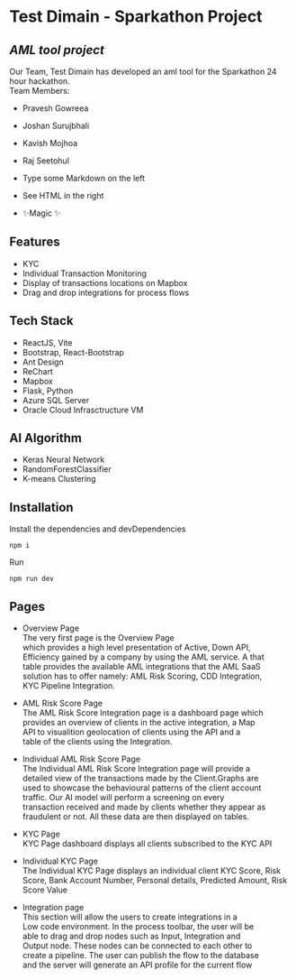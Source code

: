 <h1 class="code-line" data-line-start=0 data-line-end=1 ><a id="Test_Dimain__Sparkathon_Project_0"></a>Test Dimain - Sparkathon Project</h1>
<h2 class="code-line" data-line-start=1 data-line-end=2 ><a id="AML_tool_project_1"></a><em>AML tool project</em></h2>
<p class="has-line-data" data-line-start="3" data-line-end="5">Our Team, Test Dimain has developed an aml tool for the Sparkathon 24 hour hackathon.<br>
Team Members:</p>
<ul>
<li class="has-line-data" data-line-start="5" data-line-end="6">
<p class="has-line-data" data-line-start="5" data-line-end="6">Pravesh Gowreea</p>
</li>
<li class="has-line-data" data-line-start="6" data-line-end="7">
<p class="has-line-data" data-line-start="6" data-line-end="7">Joshan Surujbhali</p>
</li>
<li class="has-line-data" data-line-start="7" data-line-end="8">
<p class="has-line-data" data-line-start="7" data-line-end="8">Kavish Mojhoa</p>
</li>
<li class="has-line-data" data-line-start="8" data-line-end="10">
<p class="has-line-data" data-line-start="8" data-line-end="9">Raj Seetohul</p>
</li>
<li class="has-line-data" data-line-start="10" data-line-end="11">
<p class="has-line-data" data-line-start="10" data-line-end="11">Type some Markdown on the left</p>
</li>
<li class="has-line-data" data-line-start="11" data-line-end="12">
<p class="has-line-data" data-line-start="11" data-line-end="12">See HTML in the right</p>
</li>
<li class="has-line-data" data-line-start="12" data-line-end="14">
<p class="has-line-data" data-line-start="12" data-line-end="13">✨Magic ✨</p>
</li>
</ul>
<h2 class="code-line" data-line-start=14 data-line-end=15 ><a id="Features_14"></a>Features</h2>
<ul>
<li class="has-line-data" data-line-start="15" data-line-end="16">KYC</li>
<li class="has-line-data" data-line-start="16" data-line-end="17">Individual Transaction Monitoring</li>
<li class="has-line-data" data-line-start="17" data-line-end="18">Display of transactions locations on Mapbox</li>
<li class="has-line-data" data-line-start="18" data-line-end="20">Drag and drop integrations for process flows</li>
</ul>
<h2 class="code-line" data-line-start=20 data-line-end=21 ><a id="Tech_Stack_20"></a>Tech Stack</h2>
<ul>
<li class="has-line-data" data-line-start="21" data-line-end="22">ReactJS, Vite</li>
<li class="has-line-data" data-line-start="22" data-line-end="23">Bootstrap, React-Bootstrap</li>
<li class="has-line-data" data-line-start="23" data-line-end="24">Ant Design</li>
<li class="has-line-data" data-line-start="24" data-line-end="25">ReChart</li>
<li class="has-line-data" data-line-start="25" data-line-end="26">Mapbox</li>
<li class="has-line-data" data-line-start="26" data-line-end="27">Flask, Python</li>
<li class="has-line-data" data-line-start="27" data-line-end="28">Azure SQL Server</li>
<li class="has-line-data" data-line-start="28" data-line-end="30">Oracle Cloud Infrasctructure VM</li>
</ul>
<h2 class="code-line" data-line-start=30 data-line-end=31 ><a id="AI_Algorithm_30"></a>AI Algorithm</h2>
<ul>
<li class="has-line-data" data-line-start="31" data-line-end="32">Keras Neural Network</li>
<li class="has-line-data" data-line-start="32" data-line-end="33">RandomForestClassifier</li>
<li class="has-line-data" data-line-start="33" data-line-end="35">K-means Clustering</li>
</ul>
<h2 class="code-line" data-line-start=35 data-line-end=36 ><a id="Installation_35"></a>Installation</h2>
<p class="has-line-data" data-line-start="36" data-line-end="37">Install the dependencies and devDependencies</p>
<pre><code class="has-line-data" data-line-start="39" data-line-end="41" class="language-sh">npm i
</code></pre>
<p class="has-line-data" data-line-start="41" data-line-end="42">Run</p>
<pre><code class="has-line-data" data-line-start="43" data-line-end="45" class="language-sh">npm run dev
</code></pre>
<h2 class="code-line" data-line-start=45 data-line-end=46 ><a id="Pages_45"></a>Pages</h2>
<ul>
<li class="has-line-data" data-line-start="46" data-line-end="54">
<p class="has-line-data" data-line-start="46" data-line-end="53">Overview Page<br>
The very first page is the Overview Page<br>
which provides a high level presentation of Active, Down API,<br>
Efficiency gained by a company by using the AML service. A that<br>
table provides the available AML integrations that the AML SaaS<br>
solution has to offer namely: AML Risk Scoring, CDD Integration,<br>
KYC Pipeline Integration.</p>
</li>
<li class="has-line-data" data-line-start="54" data-line-end="60">
<p class="has-line-data" data-line-start="54" data-line-end="59">AML Risk Score Page<br>
The AML Risk Score Integration page is a dashboard page which<br>
provides an overview of clients in the active integration, a Map<br>
API to visualition geolocation of clients using the API and a<br>
table of the clients using the Integration.</p>
</li>
<li class="has-line-data" data-line-start="60" data-line-end="68">
<p class="has-line-data" data-line-start="60" data-line-end="67">Individual AML Risk Score Page<br>
The Individual AML Risk Score Integration page will provide a<br>
detailed view of the transactions made by the Client.Graphs are<br>
used to showcase the behavioural patterns of the client account<br>
traffic. Our AI model will perform a screening on every<br>
transaction received and made by clients whether they appear as<br>
fraudulent or not. All these data are then displayed on tables.</p>
</li>
<li class="has-line-data" data-line-start="68" data-line-end="71">
<p class="has-line-data" data-line-start="68" data-line-end="70">KYC Page<br>
KYC Page dashboard displays all clients subscribed to the KYC API</p>
</li>
<li class="has-line-data" data-line-start="71" data-line-end="74">
<p class="has-line-data" data-line-start="71" data-line-end="73">Individual KYC Page<br>
The Individual KYC Page displays an individual client KYC Score, Risk Score, Bank Account Number, Personal details, Predicted Amount, Risk Score Value</p>
</li>
<li class="has-line-data" data-line-start="74" data-line-end="81">
<p class="has-line-data" data-line-start="74" data-line-end="81">Integration page<br>
This section will allow the users to create integrations in a<br>
Low code environment. In the process toolbar, the user will be<br>
able to drag and drop nodes such as Input, Integration and<br>
Output node. These nodes can be connected to each other to<br>
create a pipeline. The user can publish the flow to the database<br>
and the server will generate an API profile for the current flow</p>
</li>
</ul>
